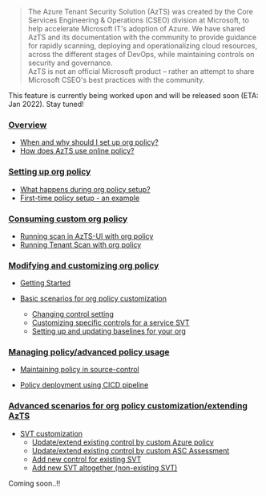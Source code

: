 > The Azure Tenant Security Solution (AzTS) was created by the Core Services Engineering & Operations (CSEO) division at Microsoft, to help accelerate Microsoft IT's adoption of Azure. We have shared AzTS and its documentation with the community to provide guidance for rapidly scanning, deploying and operationalizing cloud resources, across the different stages of DevOps, while maintaining controls on security and governance.
<br>AzTS is not an official Microsoft product – rather an attempt to share Microsoft CSEO's best practices with the community.

This feature is currently being worked upon and will be released soon (ETA: Jan 2022). Stay tuned!

### [Overview](#)
 - [When and why should I set up org policy?](#)
 - [How does AzTS use online policy?](#)

### [Setting up org policy](#)
 - [What happens during org policy setup?](#)
 - [First-time policy setup - an example](#)
 
### [Consuming custom org policy](#)

 - [Running scan in AzTS-UI with org policy](#)
 - [Running Tenant Scan with org policy](#)

 
### [Modifying and customizing org policy](#)
 - [Getting Started](#)


 - [Basic scenarios for org policy customization](#)

      - [Changing control setting](#)
      - [Customizing specific controls for a service SVT](#)
      - [Setting up and updating baselines for your org](#)

### [Managing policy/advanced policy usage ](#)

- [Maintaining policy in source-control](#)

- [Policy deployment using CICD pipeline](#)


### [Advanced scenarios for org policy customization/extending AzTS](#) 

- [SVT customization](Readme.md#customizing-the-svts)
   - [Update/extend existing control by custom Azure policy](#)
   - [Update/extend existing control by custom ASC Assessment](#)
   - [Add new control for existing SVT](#)
   - [Add new SVT altogether (non-existing SVT)](#)




Coming soon..!!
